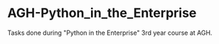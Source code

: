 # AGH-Python_in_the_Enterprise

Tasks done during "Python in the Enterprise" 3rd year course at AGH.
